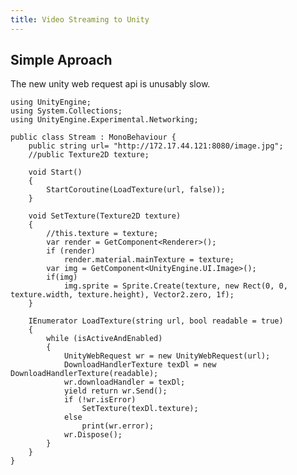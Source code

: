 ```yaml
---
title: Video Streaming to Unity
---
```


## Simple Aproach
The new unity web request api is unusably slow.

	using UnityEngine;
	using System.Collections;
	using UnityEngine.Experimental.Networking;

	public class Stream : MonoBehaviour {
		public string url= "http://172.17.44.121:8080/image.jpg";
		//public Texture2D texture;

		void Start()
		{
			StartCoroutine(LoadTexture(url, false));
		}

		void SetTexture(Texture2D texture)
		{
			//this.texture = texture;
			var render = GetComponent<Renderer>();
			if (render)
				render.material.mainTexture = texture;
			var img = GetComponent<UnityEngine.UI.Image>();
			if(img)
				img.sprite = Sprite.Create(texture, new Rect(0, 0, texture.width, texture.height), Vector2.zero, 1f);
		}

		IEnumerator LoadTexture(string url, bool readable = true)
		{
			while (isActiveAndEnabled)
			{
				UnityWebRequest wr = new UnityWebRequest(url);
				DownloadHandlerTexture texDl = new DownloadHandlerTexture(readable);
				wr.downloadHandler = texDl;
				yield return wr.Send();
				if (!wr.isError)
					SetTexture(texDl.texture);
				else
					print(wr.error);
				wr.Dispose();
			}
		}
	}